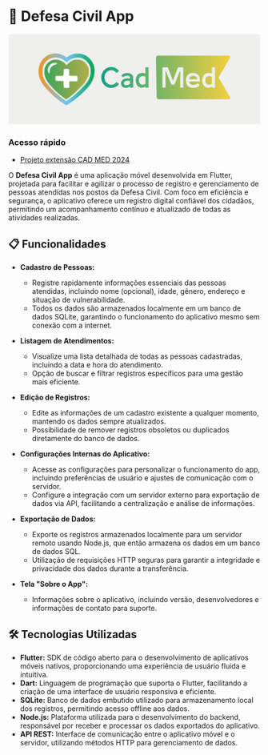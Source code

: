 
# 📱 Defesa Civil App

![Defesa Civil Logo](https://github.com/CAD-MED/Projeto-de-extensao-CAD-MED/raw/main/imagesReadme/logoo.png) <!-- Substitua pelo link do logo se houver -->

### Acesso rápido

- [Projeto extensão CAD MED 2024](https://github.com/CAD-MED/Projeto-de-extensao-CAD-MED)


O **Defesa Civil App** é uma aplicação móvel desenvolvida em Flutter, projetada para facilitar e agilizar o processo de registro e gerenciamento de pessoas atendidas nos postos da Defesa Civil. Com foco em eficiência e segurança, o aplicativo oferece um registro digital confiável dos cidadãos, permitindo um acompanhamento contínuo e atualizado de todas as atividades realizadas.

## 📋 Funcionalidades

- **Cadastro de Pessoas:**
  - Registre rapidamente informações essenciais das pessoas atendidas, incluindo nome (opcional), idade, gênero, endereço e situação de vulnerabilidade.
  - Todos os dados são armazenados localmente em um banco de dados SQLite, garantindo o funcionamento do aplicativo mesmo sem conexão com a internet.
  
- **Listagem de Atendimentos:**
  - Visualize uma lista detalhada de todas as pessoas cadastradas, incluindo a data e hora do atendimento.
  - Opção de buscar e filtrar registros específicos para uma gestão mais eficiente.
  
- **Edição de Registros:**
  - Edite as informações de um cadastro existente a qualquer momento, mantendo os dados sempre atualizados.
  - Possibilidade de remover registros obsoletos ou duplicados diretamente do banco de dados.

- **Configurações Internas do Aplicativo:**
  - Acesse as configurações para personalizar o funcionamento do app, incluindo preferências de usuário e ajustes de comunicação com o servidor.
  - Configure a integração com um servidor externo para exportação de dados via API, facilitando a centralização e análise de informações.

- **Exportação de Dados:**
  - Exporte os registros armazenados localmente para um servidor remoto usando Node.js, que então armazena os dados em um banco de dados SQL.
  - Utilização de requisições HTTP seguras para garantir a integridade e privacidade dos dados durante a transferência.

- **Tela "Sobre o App":**
  - Informações sobre o aplicativo, incluindo versão, desenvolvedores e informações de contato para suporte.

## 🛠️ Tecnologias Utilizadas

- **Flutter:** SDK de código aberto para o desenvolvimento de aplicativos móveis nativos, proporcionando uma experiência de usuário fluida e intuitiva.
- **Dart:** Linguagem de programação que suporta o Flutter, facilitando a criação de uma interface de usuário responsiva e eficiente.
- **SQLite:** Banco de dados embutido utilizado para armazenamento local dos registros, permitindo acesso offline aos dados.
- **Node.js:** Plataforma utilizada para o desenvolvimento do backend, responsável por receber e processar os dados exportados do aplicativo.
- **API REST:** Interface de comunicação entre o aplicativo móvel e o servidor, utilizando métodos HTTP para gerenciamento de dados.

